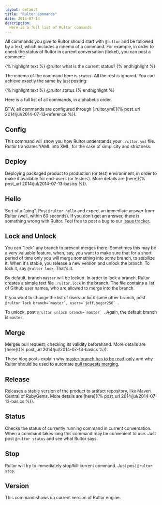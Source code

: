 ```yaml
---
layout: default
title: "Rultor Commands"
date: 2014-07-14
description:
  Here is a full list of Rultor commands
---
```


All commands you give to Rultor should start
with `@rultor` and be followed by a text, which includes a mnemo of a command.
For example, in order to check the status of Rultor in current
conversation (ticket), you can post a comment:

{% highlight text %}
@rultor what is the current status?
{% endhighlight %}

The mnemo of the command here is `status`. All the rest is ignored.
You can achieve exactly the same by just posting:

{% highlight text %}
@rultor status
{% endhighlight %}

Here is a full list of all commands, in alphabetic order.

BTW, all commands are configured through
[.rultor.yml]({% post_url 2014/jul/2014-07-13-reference %}).

## Config

This command will show you how Rultor understands your `.rultor.yml`
file. Rultor translates YAML into XML, for the sake of simplicity
and strictness.

## Deploy

Deploying packaged product to production (or test) environment, in order
to make it available for end-users (or testers).
More details are [here]({% post_url 2014/jul/2014-07-13-basics %}).

## Hello

Sort of a "ping". Post `@rultor hello` and expect an immediate answer
from Rultor (well, within 60 seconds). If you don't get an answer, there
is something wrong with Rultor. Feel free to post a bug to our
[issue tracker](https://github.com/yegor256/rultor/issues).

## Lock and Unlock

You can "lock" any branch to prevent merges there. Sometimes this may
be a very valuable feature, when, say, you want to make sure that
for a short period of time only you will merge something into some
branch, to stabilize it. When it's stable, you release a new version
and unlock the branch. To lock it, say `@rultor lock`. That's it.

By default, branch `master` will be locked. In order to lock a branch,
Rultor creates a simple text file `.rultor.lock` in the branch. The file
contains a list of Github user names, who are allowed to merge into
the branch.

If you want to change the list of users or lock some other branch,
post ``@rultor lock branch=`master`, users=`jeff,yegor256` ``.

To unlock, post ``@rultor unlock branch=`master` ``. Again, the default
branch is `master`.

## Merge

Merges pull request, checking its validity beforehand.
More details are [here]({% post_url 2014/jul/2014-07-13-basics %}).

These blog posts explain why
[master branch has to be read-only](http://www.yegor256.com/2014/07/21/read-only-master-branch.html)
and why Rultor should be used to automate
[pull requests merging](http://www.yegor256.com/2014/07/24/rultor-automated-merging.html).

## Release

Releases a stable version of the product to artifact repository,
like Maven Central of RubyGems.
More details are [here]({% post_url 2014/jul/2014-07-13-basics %}).

## Status

Checks the status of currently running command in current conversation.
When a command takes long this command may be convenient to use. Just
post `@rultor status` and see what Rultor says.

## Stop

Rultor will try to immediately stop/kill current command. Just post
`@rultor stop`.

## Version

This command shows up current version of Rultor engine.
